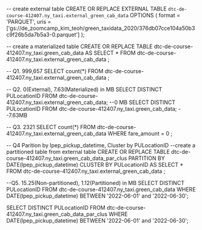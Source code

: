 -- create external table
CREATE OR REPLACE EXTERNAL TABLE `dtc-de-course-412407.ny_taxi.external_green_cab_data`
OPTIONS (
  format = 'PARQUET',
  uris = ['gs://de_zoomcamp_kim_teoh/green_taxidata_2020/376db07cce104a50b3c9f26b5da7b5a3-0.parquet']
);

-- create a materialized table
CREATE OR REPLACE TABLE dtc-de-course-412407.ny_taxi.green_cab_data AS
SELECT * FROM dtc-de-course-412407.ny_taxi.external_green_cab_data
;

-- Q1. 999,657
SELECT count(*) FROM dtc-de-course-412407.ny_taxi.external_green_cab_data
;

-- Q2. 0(External), 7.63(Materialized) in MB
SELECT DISTINCT PULocationID FROM dtc-de-course-412407.ny_taxi.external_green_cab_data; --0 MB
SELECT DISTINCT PULocationID FROM dtc-de-course-412407.ny_taxi.green_cab_data; --7.63MB

-- Q3. 2321
SELECT count(*) FROM dtc-de-course-412407.ny_taxi.external_green_cab_data
WHERE fare_amount = 0
;

-- Q4 Parition by lpep_pickup_datetime, Cluster by PULocationID
--create a partitioned table from external table
CREATE OR REPLACE TABLE dtc-de-course-412407.ny_taxi.green_cab_data_par_clus
PARTITION BY 
  DATE(lpep_pickup_datetime) 
CLUSTER BY 
  PULocationID AS
SELECT * FROM dtc-de-course-412407.ny_taxi.external_green_cab_data
;

--Q5. 15.25(Non-partitioned), 1.12(Partitioned) in MB
SELECT DISTINCT PULocationID FROM dtc-de-course-412407.ny_taxi.green_cab_data
WHERE DATE(lpep_pickup_datetime) BETWEEN '2022-06-01' and '2022-06-30';

SELECT DISTINCT PULocationID FROM dtc-de-course-412407.ny_taxi.green_cab_data_par_clus
WHERE DATE(lpep_pickup_datetime) BETWEEN '2022-06-01' and '2022-06-30';




